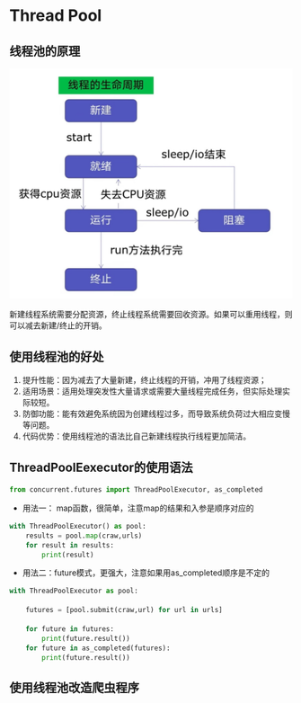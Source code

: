 # Thread Pool

## 线程池的原理
![](../_static/thread_pool.jpg)

新建线程系统需要分配资源，终止线程系统需要回收资源。如果可以重用线程，则可以减去新建/终止的开销。
## 使用线程池的好处
1. 提升性能：因为减去了大量新建，终止线程的开销，冲用了线程资源；
2. 适用场景：适用处理突发性大量请求或需要大量线程完成任务，但实际处理实际较短。
3. 防御功能：能有效避免系统因为创建线程过多，而导致系统负荷过大相应变慢等问题。
4. 代码优势：使用线程池的语法比自己新建线程执行线程更加简洁。

## ThreadPoolEexecutor的使用语法

```python
from concurrent.futures import ThreadPoolExecutor, as_completed
```

- 用法一： map函数，很简单，注意map的结果和入参是顺序对应的
```python
with ThreadPoolExecutor() as pool:
    results = pool.map(craw,urls)
    for result in results:
        print(result)
```
  
- 用法二：future模式，更强大，注意如果用as_completed顺序是不定的

```python
with ThreadPoolExecutor as pool:
    
    futures = [pool.submit(craw,url) for url in urls]
    
    for future in futures:
        print(future.result())
    for future in as_completed(futures):
        print(future.result())
```

## 使用线程池改造爬虫程序